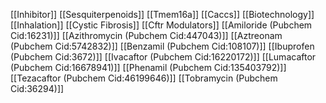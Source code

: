 [[Inhibitor]]
[[Sesquiterpenoids]]
[[Tmem16a]]
[[Caccs]]
[[Biotechnology]]
[[Inhalation]]
[[Cystic Fibrosis]]
[[Cftr Modulators]]
[[Amiloride (Pubchem Cid:16231)]]
[[Azithromycin (Pubchem Cid:447043)]]
[[Aztreonam (Pubchem Cid:5742832)]]
[[Benzamil (Pubchem Cid:108107)]]
[[Ibuprofen (Pubchem Cid:3672)]]
[[Ivacaftor (Pubchem Cid:16220172)]]
[[Lumacaftor (Pubchem Cid:16678941)]]
[[Phenamil (Pubchem Cid:135403792)]]
[[Tezacaftor (Pubchem Cid:46199646)]]
[[Tobramycin (Pubchem Cid:36294)]]
